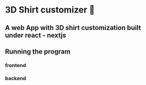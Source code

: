 # 3D Shirt customizer 👕

## A web App with 3D shirt customization built under react - nextjs

## Running the program

### frontend 
### backend 
